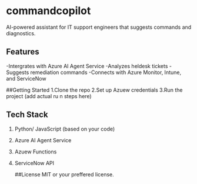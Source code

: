 # commandcopilot
AI-powered assistant for IT support engineers that suggests commands and diagnostics.

## Features
-Intergrates with Azure AI Agent Service
-Analyzes heldesk tickets
-Suggests remediation commands
-Connects with Azure Monitor, Intune, and ServiceNow

##Getting Started
1.Clone the repo
2.Set up Azuew credentials
3.Run the project (add actual ru n steps here)

## Tech Stack
1. Python/ JavaScript (based on your code)
2. Azure AI Agent Service
3. Azuew Functions
4. ServiceNow API

   ##License
   MIT or your preffered license.
